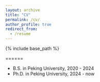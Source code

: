 ```yaml
---
layout: archive
title: "CV"
permalink: /cv/
author_profile: true
redirect_from:
  - /resume
---
```


{% include base_path %}

======
* B.S. in Peking University, 2020 - 2024
* Ph.D. in Peking University, 2024 - now

